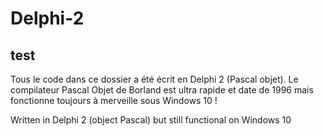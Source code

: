 # Delphi-2
test
-
Tous le code dans ce dossier a été écrit en Delphi 2 (Pascal objet).
Le compilateur Pascal Objet de Borland est ultra rapide et date de 1996 mais fonctionne toujours à merveille sous Windows 10 !<br>

Written in Delphi 2 (object Pascal) but still functional on Windows 10
